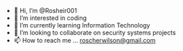 - 👋 Hi, I’m @Rosheir001
- 👀 I’m interested in coding
- 🌱 I’m currently learning Information Technology
- 💞️ I’m looking to collaborate on security systems projects
- 📫 How to reach me ... roscherwilson@gmail.com
<!---
Rosheir001/Rosheir001 is a ✨ special ✨ repository because its `README.md` (this file) appears on your GitHub profile.
You can click the Preview link to take a look at your changes.
--->
